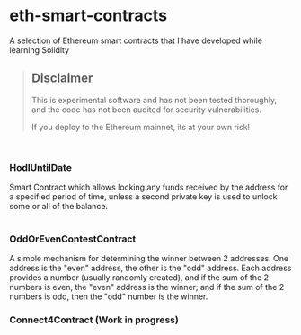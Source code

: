 # eth-smart-contracts
A selection of Ethereum smart contracts that I have developed while learning Solidity


> ## Disclaimer
> This is experimental software and has not been tested thoroughly, and the code has not been  audited for security vulnerabilities.  
> 
> If you deploy to the Ethereum mainnet, its at your own risk! 
> 

<br>

### HodlUntilDate
Smart Contract which allows locking any funds received by the address for a specified period of time, unless a second private key is used to unlock some or all of the balance.
<br>
<br>
### OddOrEvenContestContract
A simple mechanism for determining the winner between 2 addresses.  One address is the "even" address, the other is the "odd" address.
Each address provides a number (usually randomly created), and if the sum of the 2 numbers is even, the "even" address is the winner; and if the sum of the 2 numbers is odd, then the "odd" number is the winner.

### Connect4Contract (Work in progress)